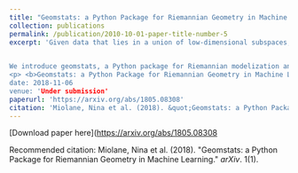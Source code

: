 ```yaml
---
title: "Geomstats: a Python Package for Riemannian Geometry in Machine Learning"
collection: publications
permalink: /publication/2010-10-01-paper-title-number-5
excerpt: 'Given data that lies in a union of low-dimensional subspaces, the problem of subspace clustering aims to learn - in an unsupervised manner - the membership of the data to their respective subspaces. State-of-the-art subspace clustering methods typically adopt a two-step procedure, by (a) constructing an affinity measure among data points is constructed, and (b) applying spectral clustering to find the membership of the data to their respective subspaces. However, such methods difficulty scale up to large-scale datasets.
 

We introduce geomstats, a Python package for Riemannian modelization and optimization over manifolds such as hyperspheres, hyperbolic spaces, SPD matrices or Lie groups of transformations. Our contribution is threefold. First, geomstats allows the flexible modeling of many a machine learning problem through an efficient and extensively unit-tested implementations of these manifolds, as well as the set of useful Riemannian metrics, exponential and logarithm maps that we provide. Moreover, the wide choice of loss functions and our implementation of the corresponding gradients allow fast and easy optimization over manifolds. Finally, geomstats is the only package to provide a unified framework for Riemannian geometry, as the operations implemented in geomstats are available with different computing backends (numpy,tensorflow and keras), as well as with a GPU-enabled mode–-thus considerably facilitating the application of Riemannian geometry in machine learning. In this paper, we present geomstats through a review of the utility and advantages of manifolds in machine learning, using the concrete examples that they span to show the efficiency and practicality of their implementation using our package.
<p> <b>Geomstats: a Python Package for Riemannian Geometry in Machine Learning</b>, Nina Miolane, Johan Mathe, Claire Donnat, Mikael Jorda and Xavier Pennec. (Under review)
date: 2018-11-06
venue: 'Under submission'
paperurl: 'https://arxiv.org/abs/1805.08308'
citation: 'Miolane, Nina et al. (2018). &quot;Geomstats: a Python Package for Riemannian Geometry in Machine Learning.&quot; <i>arXiv</i>. 1(1).'
---
```



[Download paper here](https://arxiv.org/abs/1805.08308

Recommended citation: Miolane, Nina et al. (2018). "Geomstats: a Python Package for Riemannian Geometry in Machine Learning." <i>arXiv</i>. 1(1).
